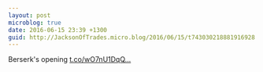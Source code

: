 ```yaml
---
layout: post
microblog: true
date: 2016-06-15 23:39 +1300
guid: http://JacksonOfTrades.micro.blog/2016/06/15/t743030218881916928.html
---
```

Berserk's opening [t.co/wO7nU1DqQ...](https://t.co/wO7nU1DqQ4)
